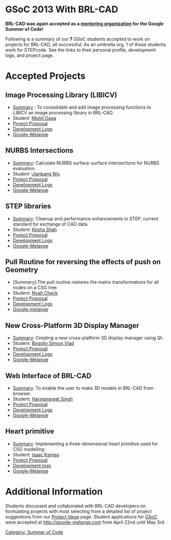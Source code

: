 # GSoC 2013 With BRL-CAD

**BRL-CAD was again accepted as a [mentoring
organization](http://www.google-melange.com/) for the Google Summer of
Code!**

Following is a summary of our **7** GSoC students accepted to work on
projects for BRL-CAD, all successful. As an umbrella org, 1 of those
students work for STEPcode. See the links to their personal profile,
development logs, and project page.

# Accepted Projects

## Image Processing Library (LIBICV)

-   [Summary](http://brlcad.org/wiki/Consolidate_image_processing) : To
    consolidate and add image processing functions to LIBICV an image
    processing library in BRL-CAD.
-   Student :[Mohit Daga](user/Level_zero/index.md)
-   [Project Proposal](user/Level_zero/proposal.md)
-   [Development Logs](user/Level_zero/GSOC13/logs.md)
-   [Google-Melange](http://www.google-melange.com/gsoc/project/google/gsoc2013/zero_level/15001)

## NURBS Intersections

-   [Summary](http://brlcad.org/wiki/NURBS_Intersections): Calculate
    NURBS surface-surface intersections for NURBS evaluation.
-   Student :[Jianbang Wu](user/Phoenix.md)
-   [Project Proposal](user/Phoenix/GSoc2013/Proposal.md)
-   [Development Logs](user/Phoenix/GSoc2013/Reports.md)
-   [Google-Melange](http://www.google-melange.com/gsoc/project/google/gsoc2013/phoenixyjll/40001)

## STEP libraries

-   [Summary](http://brlcad.org/wiki/STEP_Libraries): Cleanup and
    performance enhancements in STEP, current standard for exchange of
    CAD data.
-   Student: [Kesha Shah](user/KeshaSShah/GSoC13.md)
-   [Project Proposal](user/KeshaSShah/GSoC13/Priority2.md)
-   [Development Logs](user/KeshaSShah/GSoC13/Reports.md)
-   [Google-Melange](http://www.google-melange.com/gsoc/project/google/gsoc2013/keshashah/42001)

## Pull Routine for reversing the effects of push on Geometry

-   \[Summary\]:The pull routine restores the matrix transformations for
    all nodes on a CSG tree.
-   Student: [Nyah Check](user/NyahCh3ck20/GSoc2013.md)
-   [Project Proposal](user/NyahCh3ck20/Proposal.md)
-   [Development Logs](user/NyahCh3ck20/GSoc2013/Coding_Report.md)
-   [Google-melange](https://google-melange.appspot.com/gsoc/proposal/review/google/gsoc2013/ch3ck/1)

## New Cross-Platform 3D Display Manager

-   [Summary](New_Cross-Platform_3D_Display_Manager.md):
    Creating a new cross-platform 3D display manager using Qt.
-   Student: [Bogolin Simion Vlad](user/Vladbogolin.md)
-   [Project Proposal](user/Vladbogolin/Proposal/DisplayManager.md)
-   [Development Logs](user/Vladbogolin/GSoC2013/Logs.md)
-   [Google-Melange](http://www.google-melange.com/gsoc/project/google/gsoc2013/vladbogolin/47001)

## Web Interface of BRL-CAD

-   [Summary](user/Harman052/Proposal/WebInterface.md):
    To enable the user to make 3D models in BRL-CAD from browser.
-   Student: [Harmanpreet Singh](user/Harman052.md)
-   [Project Proposal](user/Harman052/Proposal/WebInterface.md)
-   [Development Logs](user/Harman052/GSoc2013/Logs.md)
-   [Google-Melange](http://www.google-melange.com/gsoc/proposal/review/google/gsoc2013/harman052/15001)

## Heart primitive

-   [Summary](user/Izak.md#PROJECT_SUMMARY):
    Implementing a three-dimensional heart primitive used for CSG
    modelling .
-   Student: [Isaac Kamga](user/Izak.md)
-   [Project Proposal](user/Izak.md#PROJECT_DESCRIPTION)
-   [Development logs](user/Izak/GSOC_2013_logs.md)
-   [Google-Melange](http://www.google-melange.com/gsoc/project/google/gsoc2013/izak/21001)

# Additional Information

Students discussed and collaborated with BRL-CAD developers on
formulating projects with most selecting from a detailed list of project
suggestions from our [Project
Ideas](Google_Summer_of_Code/Project_Ideas.md) page. Student
applications for [GSoC](Google_Summer_of_Code.md) were accepted
at <http://google-melange.com> from April 22nd until May 3rd.

[Category: Summer of Code](Category:_Summer_of_Code.md)
